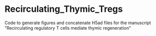 # Recirculating_Thymic_Tregs
Code to generate figures and concatenate H5ad files for the manuscript "Recirculating regulatory T cells mediate thymic regeneration"



